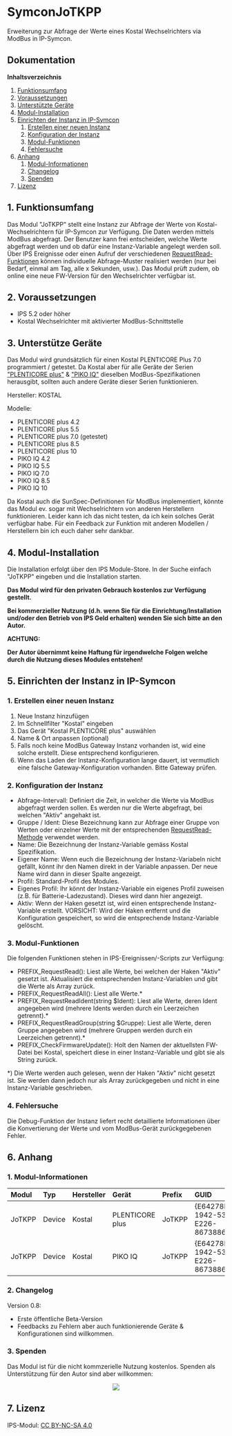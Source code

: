 # SymconJoTKPP
Erweiterung zur Abfrage der Werte eines Kostal Wechselrichters via ModBus in IP-Symcon.

## Dokumentation
**Inhaltsverzeichnis**
1. [Funktionsumfang](#1-funktionsumfang)  
2. [Voraussetzungen](#2-voraussetzungen)  
3. [Unterstützte Geräte](#3-unterst%C3%BCtze-ger%C3%A4te)
4. [Modul-Installation](#4-modul-installation) 
5. [Einrichten der Instanz in IP-Symcon](#5-einrichten-der-instanz-in-ip-symcon)
    1. [Erstellen einer neuen Instanz](#1-erstellen-einer-neuen-instanz)
    2. [Konfiguration der Instanz](#2-konfiguration-der-instanz)
    3. [Modul-Funktionen](#3-modul-funktionen)
    4. [Fehlersuche](#4-fehlersuche)
6. [Anhang](#6-anhang)  
    1. [Modul-Informationen](#1-modul-informationen)
    2. [Changelog](#2-changelog)
    3. [Spenden](#3-spenden)
7. [Lizenz](#7-lizenz)

## 1. Funktionsumfang
Das Modul "JoTKPP" stellt eine Instanz zur Abfrage der Werte von Kostal-Wechselrichtern für IP-Symcon zur Verfügung.
Die Daten werden mittels ModBus abgefragt. Der Benutzer kann frei entscheiden, welche Werte abgefragt werden und ob dafür eine Instanz-Variable angelegt werden soll.
Über IPS Ereignisse oder einen Aufruf der verschiedenen [RequestRead-Funktionen](#3-modul-funktionen) können individuelle Abfrage-Muster realisiert werden (nur bei Bedarf, einmal am Tag, alle x Sekunden, usw.).
Das Modul prüft zudem, ob online eine neue FW-Version für den Wechselrichter verfügbar ist.

## 2. Voraussetzungen
 - IPS 5.2 oder höher  
 - Kostal Wechselrichter mit aktivierter ModBus-Schnittstelle

## 3. Unterstütze Geräte
Das Modul wird grundsätzlich für einen Kostal PLENTICORE Plus 7.0 programmiert / getestet.
Da Kostal aber für alle Geräte der Serien ["PLENTICORE plus"](https://www.kostal-solar-electric.com/de-de/products/hybrid-inverters/plenticore-plus) & ["PIKO IQ"](https://www.kostal-solar-electric.com/de-de/products/string-inverter/piko-iq) dieselben ModBus-Spezifikationen herausgibt, sollten auch andere Geräte dieser Serien funktionieren.

Hersteller: KOSTAL

Modelle:
- PLENTICORE plus 4.2
- PLENTICORE plus 5.5
- PLENTICORE plus 7.0 (getestet)
- PLENTICORE plus 8.5
- PLENTICORE plus 10 
- PIKO IQ 4.2
- PIKO IQ 5.5
- PIKO IQ 7.0
- PIKO IQ 8.5
- PIKO IQ 10

Da Kostal auch die SunSpec-Definitionen für ModBus implementiert, könnte das Modul ev. sogar mit Wechselrichtern von anderen Herstellern funktionieren.
Leider kann ich das nicht testen, da ich kein solches Gerät verfügbar habe. Für ein Feedback zur Funktion mit anderen Modellen / Herstellern bin ich euch daher sehr dankbar.

## 4. Modul-Installation
Die Installation erfolgt über den IPS Module-Store. In der Suche einfach "JoTKPP" eingeben und die Installation starten.

**Das Modul wird für den privaten Gebrauch kostenlos zur Verfügung gestellt.**

**Bei kommerzieller Nutzung (d.h. wenn Sie für die Einrichtung/Installation und/oder den Betrieb von IPS Geld erhalten) wenden Sie sich bitte an den Autor.**

**ACHTUNG:**
  
  **Der Autor übernimmt keine Haftung für irgendwelche Folgen welche durch die Nutzung dieses Modules entstehen!**

## 5. Einrichten der Instanz in IP-Symcon
  ### 1. Erstellen einer neuen Instanz
   1. Neue Instanz hinzufügen
   2. Im Schnellfilter "Kostal" eingeben
   3. Das Gerät "Kostal PLENTICORE plus" auswählen
   4. Name & Ort anpassen (optional)
   5. Falls noch keine ModBus Gateway Instanz vorhanden ist, wid eine solche erstellt. Diese entsprechend konfigurieren.
   6. Wenn das Laden der Instanz-Konfiguration lange dauert, ist vermutlich eine falsche Gateway-Konfiguration vorhanden. Bitte Gateway prüfen.
 
  ### 2. Konfiguration der Instanz
   - Abfrage-Intervall: Definiert die Zeit, in welcher die Werte via ModBus abgefragt werden sollen. Es werden nur die Werte abgefragt, bei welchen "Aktiv" angehakt ist.
   - Gruppe / Ident: Diese Bezeichnung kann zur Abfrage einer Gruppe von Werten oder einzelner Werte mit der entsprechenden [RequestRead-Methode](#3-modul-funktionen) verwendet werden.
   - Name: Die Bezeichnung der Instanz-Variable gemäss Kostal Spezifikation.
   - Eigener Name: Wenn euch die Bezeichnung der Instanz-Variabeln nicht gefällt, könnt ihr den Namen direkt in der Variable anpassen. Der neue Name wird dann in dieser Spalte angezeigt.
   - Profil: Standard-Profil des Modules.
   - Eigenes Profil: Ihr könnt der Instanz-Variable ein eigenes Profil zuweisen (z.B. für Batterie-Ladezustand). Dieses wird dann hier angezeigt.
   - Aktiv: Wenn der Haken gesetzt ist, wird einen entsprechende Instanz-Variable erstellt. VORSICHT: Wird der Haken entfernt und die Konfiguration gespeichert, so wird die entsprechende Instanz-Variable gelöscht.

  ### 3. Modul-Funktionen
  Die folgenden Funktionen stehen in IPS-Ereignissen/-Scripts zur Verfügung:
  - PREFIX_RequestRead(): Liest alle Werte, bei welchen der Haken "Aktiv" gesetzt ist. Aktualisiert die entsprechenden Instanz-Variablen und gibt die Werte als Array zurück.
  - PREFIX_RequestReadAll(): Liest alle Werte.*
  - PREFIX_RequestReadIdent(string $Ident): Liest alle Werte, deren Ident angegeben wird (mehrere Idents werden durch ein Leerzeichen getrennt).*
  - PREFIX_RequestReadGroup(string $Gruppe): Liest alle Werte, deren Gruppe angegeben wird (mehrere Gruppen werden durch ein Leerzeichen getrennt).*
  - PREFIX_CheckFirmwareUpdate(): Holt den Namen der aktuellsten FW-Datei bei Kostal, speichert diese in einer Instanz-Variable und gibt sie als String zurück.

  *) Die Werte werden auch gelesen, wenn der Haken "Aktiv" nicht gesetzt ist. Sie werden dann jedoch nur als Array zurückgegeben und nicht in eine Instanz-Variable geschrieben.
  
  ### 4. Fehlersuche
  Die Debug-Funktion der Instanz liefert recht detaillierte Informationen über die Konvertierung der Werte und vom ModBus-Gerät zurückgegebenen Fehler.

## 6. Anhang
###  1. Modul-Informationen
| Modul  | Typ    | Hersteller | Gerät           | Prefix | GUID                                   |
| :----- | :----- | :--------- | :---------------| :----- | :------------------------------------- |
| JoTKPP | Device | Kostal     | PLENTICORE plus | JoTKPP | {E64278F5-1942-5343-E226-8673886E2D05} |
| JoTKPP | Device | Kostal     | PIKO IQ         | JoTKPP | {E64278F5-1942-5343-E226-8673886E2D05} |

### 2. Changelog
Version 0.8:  
- Erste öffentliche Beta-Version
- Feedbacks zu Fehlern aber auch funktionierende Geräte & Konfigurationen sind willkommen.

### 3. Spenden    
Das Modul ist für die nicht kommzerielle Nutzung kostenlos. Spenden als Unterstützung für den Autor sind aber willkommen:  
<p align="center"><a href="https://www.paypal.com/cgi-bin/webscr?cmd=_s-xclick&hosted_button_id=9M6W4KM34HWMA&source=url" target="_blank"><img src="https://www.paypalobjects.com/de_DE/CH/i/btn/btn_donateCC_LG.gif" border="0" /></a></p>

## 7. Lizenz
IPS-Modul: <a href="https://creativecommons.org/licenses/by-nc-sa/4.0/" target="_blank">CC BY-NC-SA 4.0</a>
